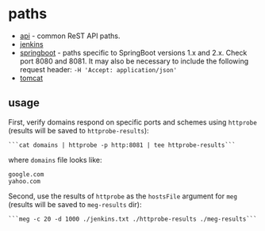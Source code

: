 # paths

* [api](api.txt) - common ReST API paths.
* [jenkins](jenkins.txt)
* [springboot](springboot.txt) - paths specific to SpringBoot versions 1.x and 2.x. Check port 8080 and 8081. It may also be necessary to include the following request header: `-H 'Accept: application/json'`
* [tomcat](tomcat.txt)

## usage

First, verify domains respond on specific ports and schemes using `httprobe` (results will be saved to `httprobe-results`):

    ```cat domains | httprobe -p http:8081 | tee httprobe-results```

where `domains` file looks like:

```
google.com
yahoo.com
```

Second, use the results of `httprobe` as the `hostsFile` argument for `meg` (results will be saved to `meg-results` dir):

    ```meg -c 20 -d 1000 ./jenkins.txt ./httprobe-results ./meg-results```

